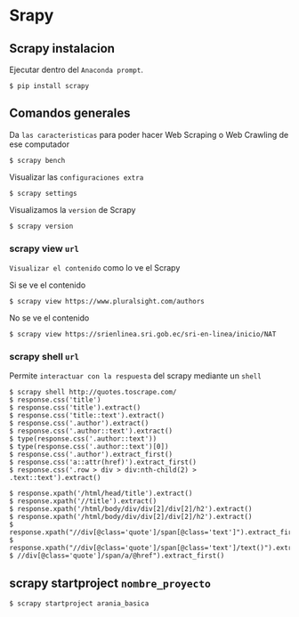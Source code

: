 

# Srapy
## Scrapy instalacion

Ejecutar dentro del `Anaconda prompt`.

```
$ pip install scrapy
```

## Comandos generales

Da `las caracteristicas` para poder hacer Web Scraping o Web Crawling de ese computador

```
$ scrapy bench
```
Visualizar las `configuraciones extra`

```
$ scrapy settings
```

Visualizamos la `version` de Scrapy
```
$ scrapy version
```

### scrapy view `url`

`Visualizar el contenido` como lo ve el Scrapy

Si se ve el contenido

```
$ scrapy view https://www.pluralsight.com/authors
```

No se ve el contenido
```
$ scrapy view https://srienlinea.sri.gob.ec/sri-en-linea/inicio/NAT
```

### scrapy shell `url`

Permite `interactuar con la respuesta` del scrapy mediante un `shell`
```
$ scrapy shell http://quotes.toscrape.com/
$ response.css('title')
$ response.css('title').extract()
$ response.css('title::text').extract()
$ response.css('.author').extract()
$ response.css('.author::text').extract()
$ type(response.css('.author::text'))
$ type(response.css('.author::text')[0])
$ response.css('.author').extract_first()
$ response.css('a::attr(href)').extract_first()
$ response.css('.row > div > div:nth-child(2) > .text::text').extract()

$ response.xpath('/html/head/title').extract()
$ response.xpath('//title').extract()
$ response.xpath('/html/body/div/div[2]/div[2]/h2').extract()
$ response.xpath('/html/body/div/div[2]/div[2]/h2').extract()
$ response.xpath("//div[@class='quote']/span[@class='text']").extract_first()
$ response.xpath("//div[@class='quote']/span[@class='text']/text()").extract_first()
$ //div[@class='quote']/span/a/@href").extract_first()

```

## scrapy startproject `nombre_proyecto`

```
$ scrapy startproject arania_basica
```